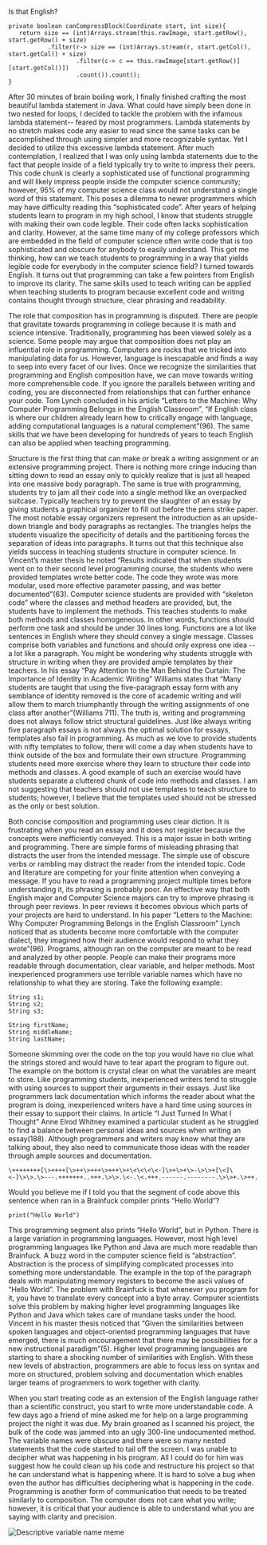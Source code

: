 Is that English?
```
private boolean canCompressBlock(Coordinate start, int size){
   return size == (int)Arrays.stream(this.rawImage, start.getRow(), start.getRow() + size)
           .filter(r-> size == (int)Arrays.stream(r, start.getCol(), start.getCol() + size)
                   .filter(c-> c == this.rawImage[start.getRow()][start.getCol()])
                   .count()).count();
}                   
```

After 30 minutes of brain boiling work, I finally finished crafting the most
beautiful lambda statement in Java. What could have simply been done in two
nested for loops, I decided to tackle the problem with the infamous lambda
statement-- feared by most programmers. Lambda statements by no stretch makes
code any easier to read since the same tasks can be accomplished through using
simpler and more recognizable syntax. Yet I decided to utilize this excessive
lambda statement. After much contemplation, I realized that I was only using
lambda statements due to the fact that people inside of a field typically try to
write to impress their peers. This code chunk is clearly a sophisticated use of
functional programming and will likely impress people inside the computer
science community; however, 95% of my computer science class would not
understand a single word of this statement. This poses a dilemma to newer
programmers which may have difficulty reading this “sophisticated code”. After
years of helping students learn to program in my high school, I know that
students struggle with making their own code legible. Their code often lacks
sophistication and clarity. However, at the same time many of my college
professors which are embedded in the field of computer science often write code
that is too sophisticated and obscure for anybody to easily understand. This got
me thinking, how can we teach students to programming in a way that yields
legible code for everybody in the computer science field? I turned towards
English. It turns out that programming can take a few pointers from English to
improve its clarity. The same skills used to teach writing can be applied when
teaching students to program because excellent code and writing contains thought
through structure, clear phrasing and readability.

The role that composition has in programming is disputed. There are people that
gravitate towards programming in college because it is math and science
intensive. Traditionally, programming has been viewed solely as a science. Some
people may argue that composition does not play an influential role in
programming. Computers are rocks that we tricked into manipulating data for us.
However, language is inescapable and finds a way to seep into every facet of our
lives. Once we recognize the similarities that programming and English
composition have, we can move towards writing more comprehensible code. If you
ignore the parallels between writing and coding, you are disconnected from
relationships that can further enhance your code. Tom Lynch concluded in his
article “Letters to the Machine: Why Computer Programming Belongs in the English
Classroom”, “If English class is where our children already learn how to
critically engage with language, adding computational languages is a natural
complement”(96). The same skills that we have been developing for hundreds of
years to teach English can also be applied when teaching programming.

Structure is the first thing that can make or break a writing assignment or an
extensive programming project. There is nothing more cringe inducing than
sitting down to read an essay only to quickly realize that is just all heaped
into one massive body paragraph. The same is true with programming, students try
to jam all their code into a single method like an overpacked suitcase.
Typically teachers try to prevent the slaughter of an essay by giving students a
graphical organizer to fill out before the pens strike paper. The most notable
essay organizers represent the introduction as an upside-down triangle and body
paragraphs as rectangles. The triangles helps the students visualize the
specificity of details and the partitioning forces the separation of ideas into
paragraphs. It turns out that this technique also yields success in teaching
students structure in computer science. In Vincent’s master thesis he noted
“Results indicated that when students went on to their second level programming
course, the students who were provided templates wrote better code. The code
they wrote was more modular, used more effective parameter passing, and was
better documented”(63). Computer science students are provided with “skeleton
code” where the classes and method headers are provided, but, the students have
to implement the methods. This teaches students to make both methods and classes
homogeneous. In other words, functions should perform one task and should be
under 30 lines long. Functions are a lot like sentences in English where they
should convey a single message. Classes comprise both variables and functions
and should only express one idea -- a lot like a paragraph. You might be
wondering why students struggle with structure in writing when they are provided
ample templates by their teachers. In his essay “Pay Attention to the Man Behind
the Curtain: The Importance of Identity in Academic Writing” Williams states
that “Many students are taught that using the five-paragraph essay form with any
semblance of identity removed is the core of academic writing and will allow
them to march triumphantly through the writing assignments of one class after
another”(Williams 711). The truth is, writing and programming does not always
follow strict structural guidelines. Just like always writing five paragraph
essays is not always the optimal solution for essays, templates also fail in
programming. As much as we love to provide students with nifty templates to
follow, there will come a day when students have to think outside of the box and
formulate their own structure. Programming students need more exercise where
they learn to structure their code into methods and classes. A good example of
such an exercise would have students separate a cluttered chunk of code into
methods and classes. I am not suggesting that teachers should not use templates
to teach structure to students; however, I believe that the templates used
should not be stressed as the only or best solution.

Both concise composition and programming uses clear diction. It is frustrating
when you read an essay and it does not register because the concepts were
inefficiently conveyed. This is a major issue in both writing and programming.
There are simple forms of misleading phrasing that distracts the user from the
intended message. The simple use of obscure verbs or rambling may distract the
reader from the intended topic. Code and literature are competing for your
finite attention when conveying a message. If you have to read a programming
project multiple times before understanding it, its phrasing is probably poor.
An effective way that both English major and Computer Science majors can try to
improve phrasing is through peer reviews. In peer reviews it becomes obvious
which parts of your projects are hard to understand. In his paper “Letters to
the Machine: Why Computer Programming Belongs in the English Classroom” Lynch
noticed that as students become more comfortable with the computer dialect, they
imagined how their audience would respond to what they wrote”(96). Programs,
although ran on the computer are meant to be read and analyzed by other people.
People can make their programs more readable through documentation, clear
variable, and helper methods. Most inexperienced programmers use terrible
variable names which have no relationship to what they are storing. Take the
following example:
```
String s1;
String s2;
String s3;
```

```
String firstName;
String middleName;
String lastName;
```

Someone skimming over the code on the top you would have no clue what the
strings stored and would have to tear apart the program to figure out. The
example on the bottom is crystal clear on what the variables are meant to store.
Like programming students, inexperienced writers tend to struggle with using
sources to support their arguments in their essays. Just like programmers lack
documentation which informs the reader about what the program is doing,
inexperienced writers have a hard time using sources in their essay to support
their claims. In article “I Just Turned In What I Thought” Anne Elrod Whitney
examined a particular student as he struggled to find a balance between personal
ideas and sources when writing an essay(188). Although programmers and writers
may know what they are talking about, they also need to communicate those ideas
with the reader through ample sources and documentation.
```
\++++++++[\>++++[\>++\>+++\>+++\>+\<\<\<\<-]\>+\>+\>-\>\>+[\<]\<-]\>\>.\>---.+++++++..+++.\>\>.\<-.\<.+++.------.--------.\>\>+.\>++.
```
Would you believe me if I told you that the segment of code above this sentence
when ran in a Brainfuck compiler prints “Hello World”?
```
print("Hello World")
```
This programming segment also prints “Hello World”, but in Python. There is a
large variation in programming languages. However, most high level programming
languages like Python and Java are much more readable than Brainfuck. A buzz
word in the computer science field is “abstraction”. Abstraction is the process
of simplifying complicated processes into something more understandable. The
example in the top of the paragraph deals with manipulating memory registers to
become the ascii values of “Hello World”. The problem with Brainfuck is that
whenever you program for it, you have to translate every concept into a byte
array. Computer scientists solve this problem by making higher level programming
languages like Python and Java which takes care of mundane tasks under the hood.
Vincent in his master thesis noticed that “Given the similarities between spoken
languages and object-oriented programming languages that have emerged, there is
much encouragement that there may be possibilities for a new instructional
paradigm”(5). Higher level programming languages are starting to share a
shocking number of similarities with English. With these new levels of
abstraction, programmers are able to focus less on syntax and more on
structured, problem solving and documentation which enables larger teams of
programmers to work together with clarity.

When you start treating code as an extension of the English language rather than
a scientific construct, you start to write more understandable code. A few days
ago a friend of mine asked me for help on a large programming project the night
it was due. My brain groaned as I scanned his project, the bulk of the code was
jammed into an ugly 300-line undocumented method. The variable names were
obscure and there were so many nested statements that the code started to tail
off the screen. I was unable to decipher what was happening in his program. All
I could do for him was suggest how he could clean up his code and restructure
his project so that he can understand what is happening where. It is hard to
solve a bug when even the author has difficulties deciphering what is happening
in the code. Programming is another form of communication that needs to be
treated similarly to composition. The computer does not care what you write;
however, it is critical that your audience is able to understand what you are
saying with clarity and precision.

![Descriptive variable name meme](media/90703af9527d8d4aecc7eefbda5f049a.png)
